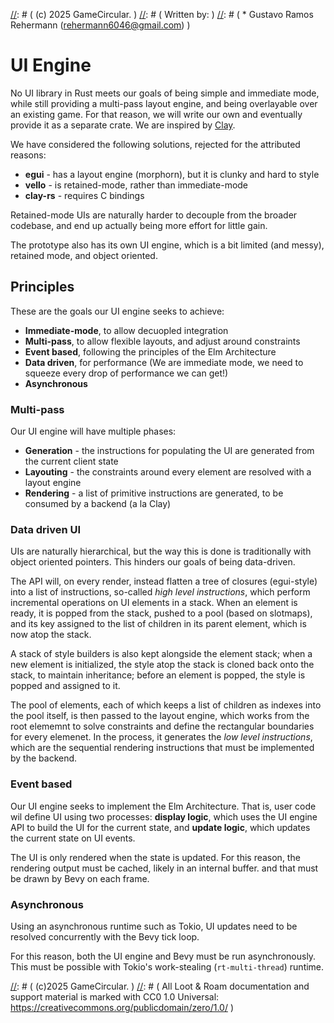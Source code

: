 [//]: # ( (c) 2025 GameCircular. )
[//]: # ( Written by: )
[//]: # ( * Gustavo Ramos Rehermann (rehermann6046@gmail.com) )

[//]: # ( For license details, please see the bottom of the file. )


# UI Engine

No UI library in Rust meets our goals of being simple and immediate mode,
while still providing a multi-pass layout engine, and being overlayable over
an existing game. For that reason, we will write our own and eventually provide
it as a separate crate. We are inspired by [Clay](https://github.com/nicbarker/clay).

We have considered the following solutions, rejected for the attributed reasons:

* **egui** - has a layout engine (morphorn), but it is clunky and hard to style
* **vello** - is retained-mode, rather than immediate-mode
* **clay-rs** - requires C bindings

Retained-mode UIs are naturally harder to decouple from the broader codebase, and
end up actually being more effort for little gain.

The prototype also has its own UI engine, which is a bit limited (and messy),
retained mode, and object oriented.

## Principles

These are the goals our UI engine seeks to achieve:

* **Immediate-mode**, to allow decuopled integration
* **Multi-pass**, to allow flexible layouts, and adjust around constraints
* **Event based**, following the principles of the Elm Architecture
* **Data driven**, for performance (We are immediate mode, we need to squeeze every drop of performance we can get!)
* **Asynchronous**

### Multi-pass

Our UI engine will have multiple phases:

* **Generation** - the instructions for populating the UI are generated from the current client state
* **Layouting** - the constraints around every element are resolved with a layout engine
* **Rendering** - a list of primitive instructions are generated, to be consumed by a backend (a la Clay)

### Data driven UI

UIs are naturally hierarchical, but the way this is done is traditionally with object oriented pointers. This hinders
our goals of being data-driven.

The API will, on every render, instead flatten a tree of closures (egui-style) into a list of instructions,
so-called *high level instructions*, which perform incremental operations on UI elements in a stack.
When an element is ready, it is popped from the stack, pushed to a pool (based on slotmaps), and its key assigned to
the list of children in its parent element, which is now atop the stack.

A stack of style builders is also kept alongside the element stack; when a new element is initialized, the style
atop the stack is cloned back onto the stack, to maintain inheritance; before an element is popped, the style is
popped and assigned to it.

The pool of elements, each of which keeps a list of children as indexes into the pool itself, is then passed to the
layout engine, which works from the root elememnt to solve constraints and define the rectangular boundaries for every
elemenet. In the process, it generates the *low level instructions*, which are the sequential rendering instructions
that must be implemented by the backend.

### Event based

Our UI engine seeks to implement the Elm Architecture. That is, user code wil define UI using two processes:
**display logic**, which uses the UI engine API to build the UI for the current state, and **update logic**, which
updates the current state on UI events.

The UI is only rendered when the state is updated. For this reason, the rendering output must be cached, likely in
an internal buffer. and that must be drawn by Bevy on each frame.

### Asynchronous

Using an asynchronous runtime such as Tokio, UI updates need to be resolved concurrently with the Bevy tick loop.

For this reason, both the UI engine and Bevy must be run asynchronously. This must be possible with Tokio's
work-stealing (`rt-multi-thread`) runtime.

[//]: # (  (c)2025 GameCircular. )
[//]: # (  All Loot & Roam documentation and support material is marked with CC0 1.0 Universal: https://creativecommons.org/publicdomain/zero/1.0/ )
